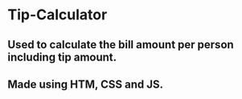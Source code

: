 # Tip-Calculator   
## Used to calculate the bill amount per person including tip amount.     
## Made using HTM, CSS and JS.    
